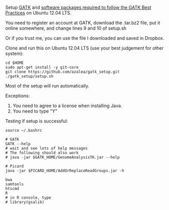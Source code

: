 Setup [GATK](http://www.broadinstitute.org/gatk/) and [software packages required to follow the GATK Best Practices](http://gatkforums.broadinstitute.org/discussion/2899/howto-install-all-software-packages-required-to-follow-the-gatk-best-practices) on Ubuntu 12.04 LTS.

You need to register an account at GATK, download the .tar.bz2 file, put it online somewhere, and change lines 9 and 10 of setup.sh

Or if you trust me, you can use the file I downloaded and saved in Dropbox.

Clone and run this on Ubuntu 12.04 LTS (use your best judgement for other system):

    cd $HOME
    sudo apt-get install -y git-core
    git clone https://github.com/azalea/gatk_setup.git
    ./gatk_setup/setup.sh    

Most of the setup will run automatically.

Exceptions:

1. You need to agree to a license when installing Java.
2. You need to type "Y"

Testing if setup is successful:

    source ~/.bashrc

    # GATK
    GATK --help
    # wait and see lots of help messages
    # The following should also work
    # java -jar $GATK_HOME/GenomeAnalysisTK.jar --help

    # Picard
    java -jar $PICARD_HOME/AddOrReplaceReadGroups.jar -h 

    bwa
    samtools
    htscmd
    R
    # in R console, type
    # library(gsalib)
